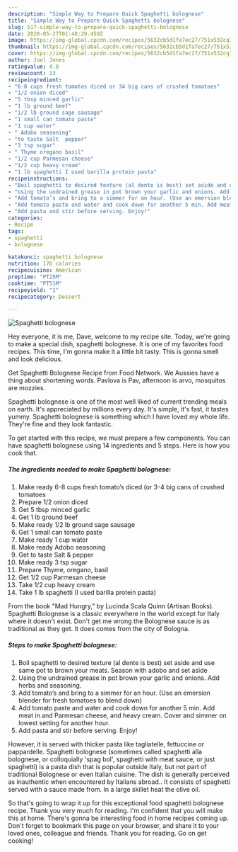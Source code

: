 ```yaml
---
description: "Simple Way to Prepare Quick Spaghetti bolognese"
title: "Simple Way to Prepare Quick Spaghetti bolognese"
slug: 517-simple-way-to-prepare-quick-spaghetti-bolognese
date: 2020-05-27T01:48:29.459Z
image: https://img-global.cpcdn.com/recipes/5632cb5d1fa7ec27/751x532cq70/spaghetti-bolognese-recipe-main-photo.jpg
thumbnail: https://img-global.cpcdn.com/recipes/5632cb5d1fa7ec27/751x532cq70/spaghetti-bolognese-recipe-main-photo.jpg
cover: https://img-global.cpcdn.com/recipes/5632cb5d1fa7ec27/751x532cq70/spaghetti-bolognese-recipe-main-photo.jpg
author: Joel Jones
ratingvalue: 4.8
reviewcount: 13
recipeingredient:
- "6-8 cups fresh tomatos diced or 34 big cans of crushed tomatoes"
- "1/2 onion diced"
- "5 tbsp minced garlic"
- "1 lb ground beef"
- "1/2 lb ground sage sausage"
- "1 small can tomato paste"
- "1 cup water"
- " Adobo seasoning"
- "to taste Salt  pepper"
- "3 tsp sugar"
- " Thyme oregano basil"
- "1/2 cup Parmesan cheese"
- "1/2 cup heavy cream"
- "1 lb spaghetti I used barilla protein pasta"
recipeinstructions:
- "Boil spaghetti to desired texture (al dente is best) set aside and use same pot to brown your meats. Season with adobo and set aside"
- "Using the undrained grease in pot brown your garlic and onions. Add herbs and seasoning."
- "Add tomato’s and bring to a simmer for an hour. (Use an emersion blender for fresh tomatoes to blend down)"
- "Add tomato paste and water and cook down for another 5 min. Add meat in and Parmesan cheese, and heavy cream. Cover and simmer on lowest setting for another hour."
- "Add pasta and stir before serving. Enjoy!"
categories:
- Recipe
tags:
- spaghetti
- bolognese

katakunci: spaghetti bolognese 
nutrition: 176 calories
recipecuisine: American
preptime: "PT25M"
cooktime: "PT51M"
recipeyield: "1"
recipecategory: Dessert

---
```



![Spaghetti bolognese](https://img-global.cpcdn.com/recipes/5632cb5d1fa7ec27/751x532cq70/spaghetti-bolognese-recipe-main-photo.jpg)

Hey everyone, it is me, Dave, welcome to my recipe site. Today, we're going to make a special dish, spaghetti bolognese. It is one of my favorites food recipes. This time, I'm gonna make it a little bit tasty. This is gonna smell and look delicious.

Get Spaghetti Bolognese Recipe from Food Network. We Aussies have a thing about shortening words. Pavlova is Pav, afternoon is arvo, mosquitos are mozzies.

Spaghetti bolognese is one of the most well liked of current trending meals on earth. It's appreciated by millions every day. It's simple, it's fast, it tastes yummy. Spaghetti bolognese is something which I have loved my whole life. They're fine and they look fantastic.


To get started with this recipe, we must prepare a few components. You can have spaghetti bolognese using 14 ingredients and 5 steps. Here is how you cook that.

<!--inarticleads1-->

##### The ingredients needed to make Spaghetti bolognese:

1. Make ready 6-8 cups fresh tomato’s diced (or 3-4 big cans of crushed tomatoes
1. Prepare 1/2 onion diced
1. Get 5 tbsp minced garlic
1. Get 1 lb ground beef
1. Make ready 1/2 lb ground sage sausage
1. Get 1 small can tomato paste
1. Make ready 1 cup water
1. Make ready  Adobo seasoning
1. Get to taste Salt &amp; pepper
1. Make ready 3 tsp sugar
1. Prepare  Thyme, oregano, basil
1. Get 1/2 cup Parmesan cheese
1. Take 1/2 cup heavy cream
1. Take 1 lb spaghetti (I used barilla protein pasta)


From the book &#34;Mad Hungry,&#34; by Lucinda Scala Quinn (Artisan Books). Spaghetti Bolognese is a classic everywhere in the world except for Italy where it doesn&#39;t exist. Don&#39;t get me wrong the Bolognese sauce is as traditional as they get. It does comes from the city of Bologna. 

<!--inarticleads2-->

##### Steps to make Spaghetti bolognese:

1. Boil spaghetti to desired texture (al dente is best) set aside and use same pot to brown your meats. Season with adobo and set aside
1. Using the undrained grease in pot brown your garlic and onions. Add herbs and seasoning.
1. Add tomato’s and bring to a simmer for an hour. (Use an emersion blender for fresh tomatoes to blend down)
1. Add tomato paste and water and cook down for another 5 min. Add meat in and Parmesan cheese, and heavy cream. Cover and simmer on lowest setting for another hour.
1. Add pasta and stir before serving. Enjoy!


However, it is served with thicker pasta like tagliatelle, fettuccine or pappardelle. Spaghetti bolognese (sometimes called spaghetti alla bolognese, or colloquially &#39;spag bol&#39;, spaghetti with meat sauce, or just spaghetti) is a pasta dish that is popular outside Italy, but not part of traditional Bolognese or even Italian cuisine. The dish is generally perceived as inauthentic when encountered by Italians abroad.. It consists of spaghetti served with a sauce made from. In a large skillet heat the olive oil. 

So that's going to wrap it up for this exceptional food spaghetti bolognese recipe. Thank you very much for reading. I'm confident that you will make this at home. There's gonna be interesting food in home recipes coming up. Don't forget to bookmark this page on your browser, and share it to your loved ones, colleague and friends. Thank you for reading. Go on get cooking!

